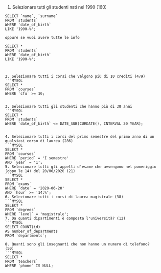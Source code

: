 1. Selezionare tutti gli studenti nati nel 1990 (160)

````MYSQL
SELECT `name`, `surname`
FROM `students`
WHERE `date_of_birth`
LIKE '1990-%';

oppure se vuoi avere tutte le info

SELECT *
FROM `students`
WHERE `date_of_birth`
LIKE '1990-%';



2. Selezionare tutti i corsi che valgono più di 10 crediti (479)
```MYSQL
SELECT *
FROM `courses`
WHERE `cfu` >= 10;


3. Selezionare tutti gli studenti che hanno più di 30 anni
```MYSQL
SELECT *
FROM `students`
WHERE `date_of_birth` <= DATE_SUB(CURDATE(), INTERVAL 30 YEAR);


4. Selezionare tutti i corsi del primo semestre del primo anno di un qualsiasi corso di laurea (286)
```MYSQL
SELECT *
FROM `courses`
WHERE `period` = 'I semestre'
AND `year` = '1';
5. Selezionare tutti gli appelli d'esame che avvengono nel pomeriggio (dopo le 14) del 20/06/2020 (21)
```MYSQL
SELECT *
FROM `exams`
WHERE `date` = '2020-06-20'
AND `hour` >= '14:%';
6. Selezionare tutti i corsi di laurea magistrale (38)
```MYSQL
SELECT *
FROM `degrees`
WHERE `level` = 'magistrale';
7. Da quanti dipartimenti è composta l'università? (12)
```MYSQL
SELECT COUNT(id)
AS number_of_departments
FROM `departments`;

8. Quanti sono gli insegnanti che non hanno un numero di telefono? (50)
```MYSQL
SELECT *
FROM `teachers`
WHERE `phone` IS NULL;
````
